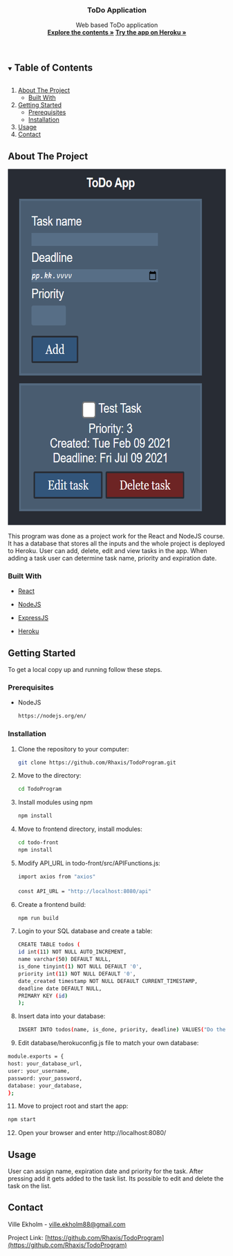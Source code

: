 
<br />
<p align="center">

  <h3 align="center">ToDo Application</h3>

  <p align="center">
    Web based ToDo application
    <br />
    <a href="https://github.com/Rhaxis/TodoProgram"><strong>Explore the contents »</strong></a>
    <a href="https://tamk-4a00ez62-3002-group24.herokuapp.com/"><strong>Try the app on Heroku »</strong></a>
    <br />
    <br />
</p>



<!-- TABLE OF CONTENTS -->
<details open="open">
  <summary><h2 style="display: inline-block">Table of Contents</h2></summary>
  <ol>
    <li>
      <a href="#about-the-project">About The Project</a>
      <ul>
        <li><a href="#built-with">Built With</a></li>
      </ul>
    </li>
    <li>
      <a href="#getting-started">Getting Started</a>
      <ul>
        <li><a href="#prerequisites">Prerequisites</a></li>
        <li><a href="#installation">Installation</a></li>
      </ul>
    </li>
    <li><a href="#usage">Usage</a></li>
    <li><a href="#contact">Contact</a></li>
  </ol>
</details>



<!-- ABOUT THE PROJECT -->
## About The Project
<img src="screenshot.png" alt="Screenshot" width="620" height="824">

This program was done as a project work for the React and NodeJS course. It has a database that stores all the inputs and the whole project is deployed to Heroku.
User can add, delete, edit and view tasks in the app. When adding a task user can determine task name, priority and expiration date.

### Built With

* [React](https://reactjs.org/)

* [NodeJS](https://nodejs.org/en/)

* [ExpressJS](https://expressjs.com/)

* [Heroku](https://www.heroku.com/)





<!-- GETTING STARTED -->
## Getting Started

To get a local copy up and running follow these steps.

### Prerequisites

* NodeJS
  ```sh
  https://nodejs.org/en/
  ```

### Installation

1. Clone the repository to your computer:
   ```sh
   git clone https://github.com/Rhaxis/TodoProgram.git
   ```
2. Move to the directory:
   ```sh
   cd TodoProgram
   ```
3. Install modules using npm
   ```sh
   npm install
   ```
4. Move to frontend directory, install modules:
   ```sh
   cd todo-front
   npm install
   ```
5. Modify API_URL in todo-front/src/APIFunctions.js:
   ```sh
   import axios from "axios"

   const API_URL = "http://localhost:8080/api"
   ```
7. Create a frontend build:
   ```sh
   npm run build
   ```
8. Login to your SQL database and create a table:
   ```sh
   CREATE TABLE todos (
   id int(11) NOT NULL AUTO_INCREMENT,
   name varchar(50) DEFAULT NULL,
   is_done tinyint(1) NOT NULL DEFAULT '0',
   priority int(11) NOT NULL DEFAULT '0',
   date_created timestamp NOT NULL DEFAULT CURRENT_TIMESTAMP,
   deadline date DEFAULT NULL,
   PRIMARY KEY (id)
   );
   ```
9. Insert data into your database:
   ```sh
   INSERT INTO todos(name, is_done, priority, deadline) VALUES("Do the dishes", 0, 5, "2020-12-31");
   ```
10. Edit database/herokuconfig.js file to match your own database:
   ```sh 
  module.exports = {
  host: your_database_url,
  user: your_username,
  password: your_password,
  database: your_database, 
  };
   ```
11. Move to project root and start the app:
   ```sh
   npm start
   ```
12. Open your browser and enter http://localhost:8080/




<!-- USAGE EXAMPLES -->
## Usage

User can assign name, expiration date and priority for the task. After pressing add it gets added to the task list. Its possible to edit and delete the task on the list.



<!-- CONTACT -->
## Contact

Ville Ekholm - ville.ekholm88@gmail.com

Project Link: [https://github.com/Rhaxis/TodoProgram](https://github.com/Rhaxis/TodoProgram)
